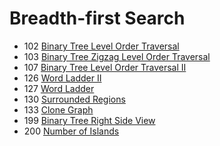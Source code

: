# Breadth-first Search
- 102 [Binary Tree Level Order Traversal](../src/P-102-Binary-Tree-Level-Order-Traversal.py)
- 103 [Binary Tree Zigzag Level Order Traversal](../src/P-103-Binary-Tree-ZigZag-Level-Order-Traversal.py)
- 107 [Binary Tree Level Order Traversal II](../src/P-107-Binary-Tree-Level-Order-Traversal-II.py)
- 126 [Word Ladder II](../src/P-126-Word-Ladder-II.py)
- 127 [Word Ladder](../src/P-127-Word-Ladder.py)
- 130 [Surrounded Regions](../src/P-130-Surrounded-Regions.py)
- 133 [Clone Graph](../src/P-133-Clone-Graph.py)
- 199 [Binary Tree Right Side View]()
- 200 [Number of Islands]()

